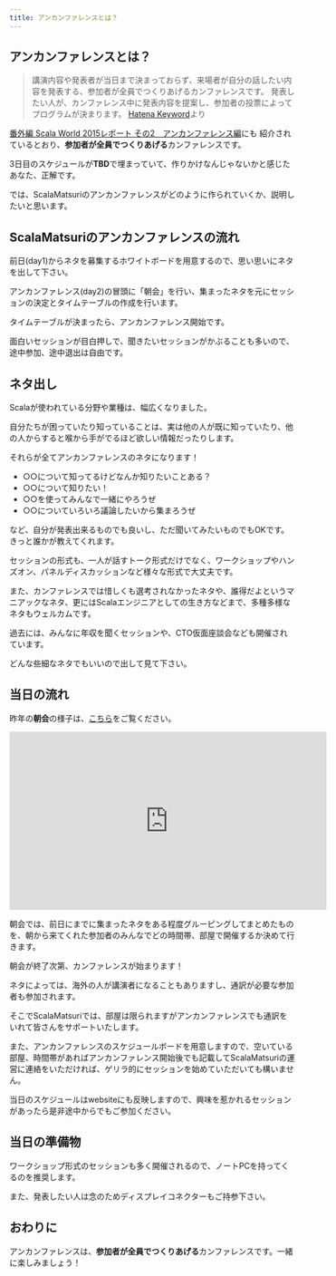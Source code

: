 ```yaml
---
title: アンカンファレンスとは？
---
```


## アンカンファレンスとは？

> 講演内容や発表者が当日まで決まっておらず、来場者が自分の話したい内容を発表する、参加者が全員でつくりあげるカンファレンスです。
> 発表したい人が、カンファレンス中に発表内容を提案し、参加者の投票によってプログラムが決まります。
> [Hatena Keyword](http://d.hatena.ne.jp/keyword/%A5%A2%A5%F3%A5%AB%A5%F3%A5%D5%A5%A1%A5%EC%A5%F3%A5%B9)より

[番外編 Scala World 2015レポート その2　アンカンファレンス編](http://blog.scalamatsuri.org/entry/2015/09/29/023812)にも
紹介されているとおり、**参加者が全員でつくりあげる**カンファレンスです。

3日目のスケジュールが**TBD**で埋まっていて、作りかけなんじゃないかと感じたあなた、正解です。

では、ScalaMatsuriのアンカンファレンスがどのように作られていくか、説明したいと思います。

## ScalaMatsuriのアンカンファレンスの流れ

前日(day1)からネタを募集するホワイトボードを用意するので、思い思いにネタを出して下さい。

アンカンファレンス(day2)の冒頭に「朝会」を行い、集まったネタを元にセッションの決定とタイムテーブルの作成を行います。

タイムテーブルが決まったら、アンカンファレンス開始です。

面白いセッションが目白押しで、聞きたいセッションがかぶることも多いので、途中参加、途中退出は自由です。

## ネタ出し

Scalaが使われている分野や業種は、幅広くなりました。

自分たちが困っていたり知っていることは、実は他の人が既に知っていたり、他の人からすると喉から手がでるほど欲しい情報だったりします。

それらが全てアンカンファレンスのネタになります！

* ○○について知ってるけどなんか知りたいことある？
* ○○について知りたい！
* ○○を使ってみんなで一緒にやろうぜ
* ○○についていろいろ議論したいから集まろうぜ

など、自分が発表出来るものでも良いし、ただ聞いてみたいものでもOKです。きっと誰かが教えてくれます。

セッションの形式も、一人が話すトーク形式だけでなく、ワークショップやハンズオン、パネルディスカッションなど様々な形式で大丈夫です。

また、カンファレンスでは惜しくも選考されなかったネタや、誰得だよというマニアックなネタ、更にはScalaエンジニアとしての生き方などまで、多種多様なネタもウェルカムです。

過去には、みんなに年収を聞くセッションや、CTO仮面座談会なども開催されています。

どんな些細なネタでもいいので出して見て下さい。

## 当日の流れ

昨年の**朝会**の様子は、[こちら](https://youtu.be/terhgZrJmI4)をご覧ください。

<div class="youtube-wrap">
<iframe width="560" height="315" src="https://www.youtube.com/embed/terhgZrJmI4" frameborder="0" allow="encrypted-media" allowfullscreen></iframe>
</div>

朝会では、前日にまでに集まったネタをある程度グルーピングしてまとめたものを、朝から来てくれた参加者のみんなでどの時間帯、部屋で開催するか決めて行きます。

朝会が終了次第、カンファレンスが始まります！

ネタによっては、海外の人が講演者になることもありますし、通訳が必要な参加者も参加されます。

そこでScalaMatsuriでは、部屋は限られますがアンカンファレンスでも通訳をいれて皆さんをサポートいたします。

また、アンカンファレンスのスケジュールボードを用意しますので、空いている部屋、時間帯があればアンカンファレンス開始後でも記載してScalaMatsuriの運営に連絡をいただければ、ゲリラ的にセッションを始めていただいても構いません。

当日のスケジュールはwebsiteにも反映しますので、興味を惹かれるセッションがあったら是非途中からでもご参加ください。

## 当日の準備物

ワークショップ形式のセッションも多く開催されるので、ノートPCを持ってくるのを推奨します。

また、発表したい人は念のためディスプレイコネクターもご持参下さい。

## おわりに

アンカンファレンスは、**参加者が全員でつくりあげる**カンファレンスです。一緒に楽しみましょう！
